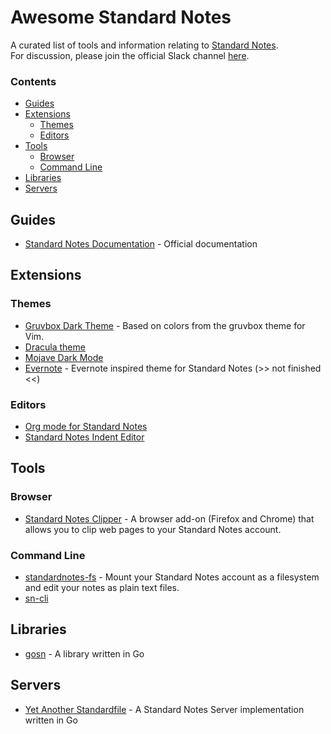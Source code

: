 # Awesome Standard Notes

A curated list of tools and information relating to [Standard Notes](https://standardnotes.org/).  
For discussion, please join the official Slack channel [here](https://standardnotes.org/slack).

### Contents

* [Guides](#guides)
* [Extensions](#extensions)
  * [Themes](#themes)
  * [Editors](#editors)
* [Tools](#tools)
  * [Browser](#browser)
  * [Command Line](#command-line)
* [Libraries](#libraries)
* [Servers](#servers)

## Guides
* [Standard Notes Documentation](https://docs.standardnotes.org/) - Official documentation

## Extensions
### Themes
* [Gruvbox Dark Theme](https://github.com/christianhans/sn-gruvbox-dark-theme) - Based on colors from the gruvbox theme for Vim.
* [Dracula theme](https://github.com/cameronldn/sn-theme-dracula)
* [Mojave Dark Mode](https://github.com/matthew-cox/sn-theme-mojave-dark-mode)
* [Evernote](https://github.com/ilindaniel/sn-theme-evernote) - Evernote inspired theme for Standard Notes (>> not finished <<)
### Editors
* [Org mode for Standard Notes](https://github.com/ryanpcmcquen/standardnotes_org_mode_editor)
* [Standard Notes Indent Editor](https://github.com/MaxLap/standard-notes-indent-editor)
## Tools
### Browser
* [Standard Notes Clipper](https://github.com/johnjones4/Standard-Notes-Clipper) - 
A browser add-on (Firefox and Chrome) that allows you to clip web pages to your Standard Notes account.

### Command Line
* [standardnotes-fs](https://github.com/tannercollin/standardnotes-fs) - Mount your Standard Notes account as a filesystem and edit your notes as plain text files.
* [sn-cli](https://github.com/jonhadfield/sn-cli)

## Libraries
* [gosn](https://github.com/jonhadfield/gosn) - A library written in Go

## Servers
* [Yet Another Standardfile](https://github.com/mdouchement/standardfile) - A Standard Notes Server implementation written in Go